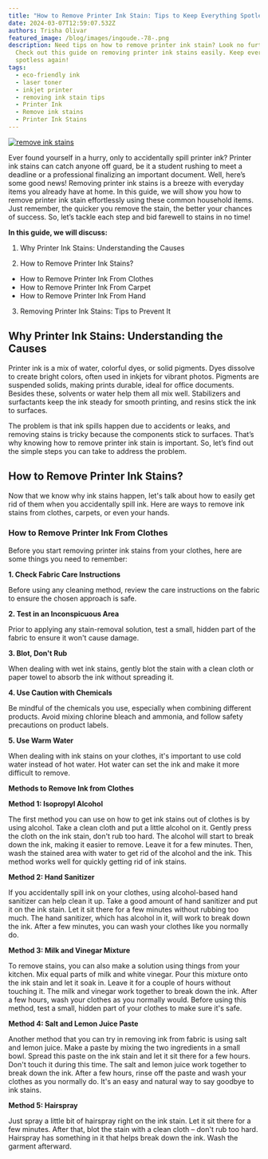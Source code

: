 ```yaml
---
title: "How to Remove Printer Ink Stain: Tips to Keep Everything Spotless!"
date: 2024-03-07T12:59:07.532Z
authors: Trisha Olivar
featured_image: /blog/images/ingoude.-78-.png
description: Need tips on how to remove printer ink stain? Look no further!
  Check out this guide on removing printer ink stains easily. Keep everything
  spotless again!
tags:
  - eco-friendly ink
  - laser toner
  - inkjet printer
  - removing ink stain tips
  - Printer Ink
  - Remove ink stains
  - Printer Ink Stains
---
```

[![remove ink stains](/blog/images/ingoude.-78-.png "How to Remove Printer Ink Stain")](/blog/images/ingoude.-78-.png)

Ever found yourself in a hurry, only to accidentally spill printer ink? Printer ink stains can catch anyone off guard, be it a student rushing to meet a deadline or a professional finalizing an important document. Well, here’s some good news! Removing printer ink stains is a breeze with everyday items you already have at home. In this guide, we will show you how to remove printer ink stain effortlessly using these common household items. Just remember, the quicker you remove the stain, the better your chances of success. So, let’s tackle each step and bid farewell to stains in no time!

**In this guide, we will discuss:**

1. Why Printer Ink Stains: Understanding the Causes

2. How to Remove Printer Ink Stains?

* How to Remove Printer Ink From Clothes
* How to Remove Printer Ink From Carpet
* How to Remove Printer Ink From Hand

3. Removing Printer Ink Stains: Tips to Prevent It

## Why Printer Ink Stains: Understanding the Causes

Printer ink is a mix of water, colorful dyes, or solid pigments. Dyes dissolve to create bright colors, often used in inkjets for vibrant photos. Pigments are suspended solids, making prints durable, ideal for office documents. Besides these, solvents or water help them all mix well. Stabilizers and surfactants keep the ink steady for smooth printing, and resins stick the ink to surfaces. 

The problem is that ink spills happen due to accidents or leaks, and removing stains is tricky because the components stick to surfaces. That’s why knowing how to remove printer ink stain is important. So, let’s find out the simple steps you can take to address the problem.

## How to Remove Printer Ink Stains?

Now that we know why ink stains happen, let's talk about how to easily get rid of them when you accidentally spill ink. Here are ways to remove ink stains from clothes, carpets, or even your hands.

### How to Remove Printer Ink From Clothes

Before you start removing printer ink stains from your clothes, here are some things you need to remember:

**1. Check Fabric Care Instructions**

Before using any cleaning method, review the care instructions on the fabric to ensure the chosen approach is safe.

**2. Test in an Inconspicuous Area**

Prior to applying any stain-removal solution, test a small, hidden part of the fabric to ensure it won't cause damage.

**3. Blot, Don't Rub**

When dealing with wet ink stains, gently blot the stain with a clean cloth or paper towel to absorb the ink without spreading it.

**4. Use Caution with Chemicals**

Be mindful of the chemicals you use, especially when combining different products. Avoid mixing chlorine bleach and ammonia, and follow safety precautions on product labels.

**5. Use Warm Water**

When dealing with ink stains on your clothes, it's important to use cold water instead of hot water. Hot water can set the ink and make it more difficult to remove. 

**Methods to Remove Ink from Clothes**

**Method 1: Isopropyl Alcohol**

The first method you can use on how to get ink stains out of clothes is by using alcohol. Take a clean cloth and put a little alcohol on it. Gently press the cloth on the ink stain, don't rub too hard. The alcohol will start to break down the ink, making it easier to remove. Leave it for a few minutes. Then, wash the stained area with water to get rid of the alcohol and the ink. This method works well for quickly getting rid of ink stains.

**Method 2: Hand Sanitizer**

If you accidentally spill ink on your clothes, using alcohol-based hand sanitizer can help clean it up. Take a good amount of hand sanitizer and put it on the ink stain. Let it sit there for a few minutes without rubbing too much. The hand sanitizer, which has alcohol in it, will work to break down the ink. After a few minutes, you can wash your clothes like you normally do. 

**Method 3: Milk and Vinegar Mixture**

To remove stains, you can also make a solution using things from your kitchen. Mix equal parts of milk and white vinegar. Pour this mixture onto the ink stain and let it soak in. Leave it for a couple of hours without touching it. The milk and vinegar work together to break down the ink. After a few hours, wash your clothes as you normally would. Before using this method, test a small, hidden part of your clothes to make sure it's safe.

**Method 4: Salt and Lemon Juice Paste**

Another method that you can try in removing ink from fabric is using salt and lemon juice. Make a paste by mixing the two ingredients in a small bowl. Spread this paste on the ink stain and let it sit there for a few hours. Don't touch it during this time. The salt and lemon juice work together to break down the ink. After a few hours, rinse off the paste and wash your clothes as you normally do. It's an easy and natural way to say goodbye to ink stains. 

**Method 5: Hairspray**

Just spray a little bit of hairspray right on the ink stain. Let it sit there for a few minutes. After that, blot the stain with a clean cloth – don't rub too hard. Hairspray has something in it that helps break down the ink. Wash the garment afterward.
